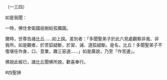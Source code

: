 （一三四）

如是我聞：

一時，佛住舍衛國祇樹給孤獨園。

爾時，世尊告諸比丘……如上說。差別者：「多聞聖弟子於此六見處觀察非我、非我所。如是觀者，於苦狐疑斷，於習、滅、道狐疑斷。是名，比丘！多聞聖弟子不復堪任作身、口、意業，趣三惡道……」如是廣說，乃至「作苦邊」。

佛說此經已，諸比丘聞佛所說，歡喜奉行。



#四聖諦
